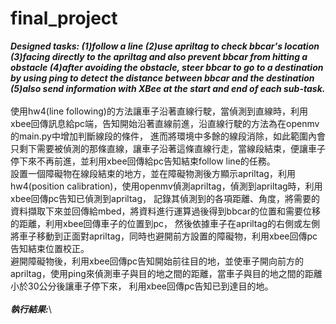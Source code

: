 # final_project
*****Designed tasks: (1)follow a line (2)use apriltag to check bbcar's location (3)facing directly to the apriltag and also prevent bbcar from hitting a obstacle 
(4)after avoiding the obstacle, steer bbcar to go to a destination by using ping to detect the distance between bbcar and the destination 
(5)also send information with XBee at the start and end of each sub-task.*****\
\
使用hw4(line following)的方法讓車子沿著直線行駛，當偵測到直線時，利用xbee回傳訊息給pc端，告知開始沿著直線前進，沿直線行駛的方法為在openmv的main.py中增加判斷線段的條件，
進而將環境中多餘的線段消除，如此範圍內會只剩下需要被偵測的那條直線，讓車子沿著這條直線行走，當線段結束，便讓車子停下來不再前進，並利用xbee回傳給pc告知結束follow line的任務。\
設置一個障礙物在線段結束的地方，並在障礙物測後方顯示apriltag，利用hw4(position calibration)，使用openmv偵測apriltag，偵測到apriltag時，利用xbee回傳pc告知已偵測到apriltag，
記錄其偵測到的各項距離、角度，將需要的資料擷取下來並回傳給mbed，將資料進行運算過後得到bbcar的位置和需要位移的距離，利用xbee回傳車子的位置到pc，
然後依據車子在apriltag的右側或左側將車子移動到正面對apriltag，同時也避開前方設置的障礙物，利用xbee回傳pc告知結束位置校正。\
避開障礙物後，利用xbee回傳pc告知開始前往目的地，並使車子開向前方的apriltag，使用ping來偵測車子與目的地之間的距離，當車子與目的地之間的距離小於30公分後讓車子停下來，
利用xbee回傳pc告知已到達目的地。\
\
*****執行結果:*****\
